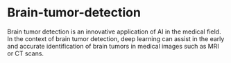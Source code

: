 # Brain-tumor-detection
Brain tumor detection is an innovative application of AI in the medical field. In the context of brain tumor detection, deep learning can assist in the early and accurate identification of brain tumors in medical images such as MRI or CT scans. 
